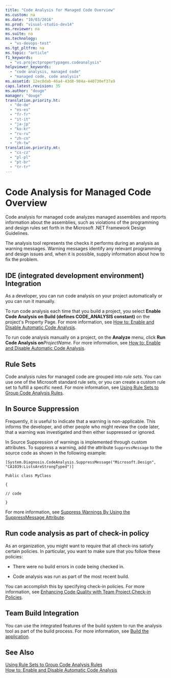 ```yaml
---
title: "Code Analysis for Managed Code Overview"
ms.custom: na
ms.date: "10/03/2016"
ms.prod: "visual-studio-dev14"
ms.reviewer: na
ms.suite: na
ms.technology: 
  - "vs-devops-test"
ms.tgt_pltfrm: na
ms.topic: "article"
f1_keywords: 
  - "vs.projectpropertypages.codeanalysis"
helpviewer_keywords: 
  - "code analysis, managed code"
  - "managed code, code analysis"
ms.assetid: 12ec0dab-46a4-43d8-984a-440730ef37a9
caps.latest.revision: 35
ms.author: "douge"
manager: "douge"
translation.priority.ht: 
  - "de-de"
  - "es-es"
  - "fr-fr"
  - "it-it"
  - "ja-jp"
  - "ko-kr"
  - "ru-ru"
  - "zh-cn"
  - "zh-tw"
translation.priority.mt: 
  - "cs-cz"
  - "pl-pl"
  - "pt-br"
  - "tr-tr"
---
```

# Code Analysis for Managed Code Overview
Code analysis for managed code analyzes managed assemblies and reports information about the assemblies, such as violations of the programming and design rules set forth in the Microsoft .NET Framework Design Guidelines.  
  
 The analysis tool represents the checks it performs during an analysis as warning messages. Warning messages identify any relevant programming and design issues and, when it is possible, supply information about how to fix the problem.  
  
## IDE (integrated development environment) Integration  
 As a developer, you can run code analysis on your project automatically or you can run it manually.  
  
 To run code analysis each time that you build a project, you select **Enable Code Analysis on Build (defines CODE_ANALYSIS constant)** on the project's Property Page. For more information, see [How to: Enable and Disable Automatic Code Analysis](../VS_IDE/how-to--enable-and-disable-automatic-code-analysis-for-managed-code.md).  
  
 To run code analysis manually on a project, on the **Analyze** menu, click **Run Code Analysis on***ProjectName*. For more information, see [How to: Enable and Disable Automatic Code Analysis](../VS_IDE/how-to--enable-and-disable-automatic-code-analysis-for-managed-code.md).  
  
## Rule Sets  
 Code analysis rules for managed code are grouped into *rule sets*. You can use one of the Microsoft standard rule sets, or you can create a custom rule set to fulfill a specific need. For more information, see [Using Rule Sets to Group Code Analysis Rules](../VS_IDE/using-rule-sets-to-group-code-analysis-rules.md).  
  
## In Source Suppression  
 Frequently, it is useful to indicate that a warning is non-applicable. This informs the developer, and other people who might review the code later, that a warning was investigated and then either suppressed or ignored.  
  
 In Source Suppression of warnings is implemented through custom attributes. To suppress a warning, add the attribute `SuppressMessage` to the source code as shown in the following example:  
  
 `[System.Diagnosis.CodeAnalysis.SuppressMessage("Microsoft.Design", "CA1039:ListsAreStrongTyped")]`  
  
 `Public class MyClass`  
  
 `{`  
  
 `// code`  
  
 `}`  
  
 For more information, see [Suppress Warnings By Using the SuppressMessage Attribute](../VS_IDE/suppress-warnings-by-using-the-suppressmessage-attribute.md).  
  
## Run code analysis as part of check-in policy  
 As an organization, you might want to require that all check-ins satisfy certain policies. In particular, you want to make sure that you follow these policies:  
  
-   There were no build errors in code being checked in.  
  
-   Code analysis was run as part of the most recent build.  
  
 You can accomplish this by specifying check-in policies. For more information, see [Enhancing Code Quality with Team Project Check-in Policies](../VS_IDE/enhancing-code-quality-with-team-project-check-in-policies.md).  
  
## Team Build Integration  
 You can use the integrated features of the build system to run the analysis tool as part of the build process. For more information, see [Build the application](../Topic/Build%20the%20application.md).  
  
## See Also  
 [Using Rule Sets to Group Code Analysis Rules](../VS_IDE/using-rule-sets-to-group-code-analysis-rules.md)   
 [How to: Enable and Disable Automatic Code Analysis](../VS_IDE/how-to--enable-and-disable-automatic-code-analysis-for-managed-code.md)